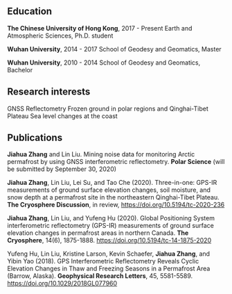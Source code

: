 ## Education

**The Chinese University of Hong Kong**, 2017 - Present
Earth and Atmospheric Sciences, Ph.D. student

**Wuhan University**, 2014 - 2017
School of Geodesy and Geomatics, Master

**Wuhan University**, 2010 - 2014
School of Geodesy and Geomatics, Bachelor

## Research interests

GNSS Reflectometry
Frozen ground in polar regions and Qinghai-Tibet Plateau
Sea level changes at the coast

## Publications

**Jiahua Zhang** and Lin Liu. Mining noise data for monitoring Arctic permafrost by using GNSS interferometric reflectometry. **Polar Science** (will be submitted by September 30, 2020)

**Jiahua Zhang**, Lin Liu, Lei Su, and Tao Che (2020). Three-in-one: GPS-IR measurements of ground surface elevation changes, soil moisture, and snow depth at a permafrost site in the northeastern Qinghai-Tibet Plateau. **The Cryosphere Discussion**, in review, https://doi.org/10.5194/tc-2020-236

**Jiahua Zhang**, Lin Liu, and Yufeng Hu (2020). Global Positioning System interferometric reflectometry (GPS-IR) measurements of ground surface elevation changes in permafrost areas in northern Canada. **The Cryosphere**, 14(6), 1875-1888. https://doi.org/10.5194/tc-14-1875-2020

Yufeng Hu, Lin Liu, Kristine Larson, Kevin Schaefer, **Jiahua Zhang**, and Yibin Yao (2018). GPS Interferometric Reflectometry Reveals Cyclic Elevation Changes in Thaw and Freezing Seasons in a Permafrost Area (Barrow, Alaska). **Geophysical Research Letters**, 45, 5581-5589. https://doi.org/10.1029/2018GL077960

